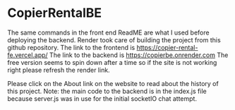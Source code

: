 # CopierRentalBE
The same commands in the front end ReadME are what I used before deploying the backend. Render took care of building the project 
from this github repository. 
The link to the frontend is https://copier-rental-fe.vercel.app/
The link to the backend is https://copierbe.onrender.com
The free version seems to spin down after a time so if the site is not working right please refresh the render link.

Please click on the About link on the website to read about the history of this project.
Note: the main code to the backend is in the index.js file because server.js was in use for the initial socketIO chat attempt.
